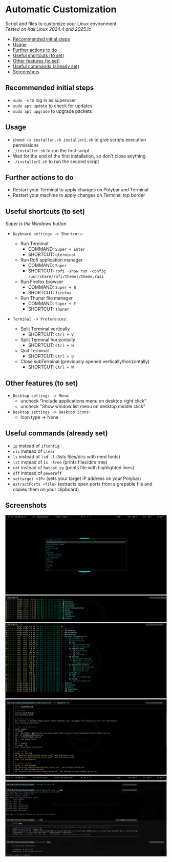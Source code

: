 # Automatic Customization
Script and files to customize your Linux environment.<br> 
_Tested on Kali Linux 2024.4 and 2025.1c_

- [Recommended initial steps](#recommended-initial-steps)
- [Usage](#usage)
- [Further actions to do](#further-actions-to-do)
- [Useful shortcuts (to set)](#useful-shortcuts-to-set)
- [Other features (to set)](#other-features-to-set)
- [Useful commands (already set)](#useful-commands-already-set)
- [Screenshots](#screenshots)

## Recommended initial steps
- `sudo -s` to log in as superuser
- `sudo apt update` to check for updates
- `sudo apt upgrade` to upgrade packets

## Usage
- `chmod +x installer.sh installer2.sh` to give scripts execution permissions
- `./installer.sh` to run the first script
- Wait for the end of the first installation, so don't close anything
- `./installer2.sh` to run the second script

## Further actions to do
- Restart your Terminal to apply changes on Polybar and Terminal
- Restart your machine to apply changes on Terminal top border

## Useful shortcuts (to set)
_Super is the Windows button_
- `Keyboard settings -> Shortcuts`:
  - Run Terminal
    - COMMAND: `Super + Enter`
    - SHORTCUT: `qterminal`
  - Run Rofi application manager
    - COMMAND: `Super`
    - SHORTCUT: `rofi -show run -config /usr/share/rofi/themes/theme.rasi`
  - Run Firefox browser
    - COMMAND: `Super + B`
    - SHORTCUT: `firefox`
  - Run Thunar file manager
    - COMMAND: `Super + F`
    - SHORTCUT: `thunar` 

- `Terminal -> Preferences`:
  - Split Terminal vertically 
    - SHORTCUT: `Ctrl + V` 
  - Split Terminal horizontally   
    - SHORTCUT: `Ctrl + H` 
  - Quit Terminal 
    - SHORTCUT: `Ctrl + Q` 
  - Close subTerminal (previously opened vertically/horizontally)   
    - SHORTCUT: `Ctrl + W` 

## Other features (to set)
- `Desktop settings -> Menu`: 
  - uncheck "Include applications menu on desktop right click"
  - uncheck "Show window list menu on desktop middle click"
- `Desktop settings -> Desktop icons`: 
  - Icon type -> None

## Useful commands (already set)
- `ip` instead of `ifconfig`
- `cls` instead of `clear`
- `ls` instead of `lsd -l` (lists files/dirs with nerd fonts)
- `lst` instead of `ls -tree` (prints files/dirs tree)
- `cat` instead of `batcat py` (prints file with highlighted lines)
- `off` instead of `poweroff`
- `settarget <IP>` (sets your target IP address on your Polybar)
- `extractPorts <file>` (extracts open ports from a grepable file and copies them on your clipboard)

## Screenshots
<img src="screenshots/rofi.png" alt="screenshotRofi">
<img src="screenshots/ls.png" alt="screenshotLs">
<img src="screenshots/lst.png" alt="screenshotLst">
<img src="screenshots/cat.png" alt="screenshotCat"><br>
<img src="screenshots/polybar.png" alt="screenshotPolybar">
<img src="screenshots/utilities.png" alt="screenshotUtilities">
